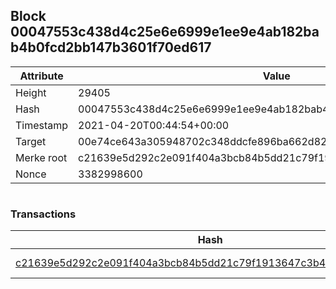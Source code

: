 ## Block 00047553c438d4c25e6e6999e1ee9e4ab182bab4b0fcd2bb147b3601f70ed617

Attribute | Value
--- | ---
Height | 29405
Hash | 00047553c438d4c25e6e6999e1ee9e4ab182bab4b0fcd2bb147b3601f70ed617
Timestamp | 2021-04-20T00:44:54+00:00
Target | 00e74ce643a305948702c348ddcfe896ba662d82c1a228faf4ad12250f07334e
Merke root | c21639e5d292c2e091f404a3bcb84b5dd21c79f1913647c3b4efef8b5f258a36
Nonce | 3382998600

```

```

### Transactions

Hash | Amount
--- | ---
[c21639e5d292c2e091f404a3bcb84b5dd21c79f1913647c3b4efef8b5f258a36](c21639e5d292c2e091f404a3bcb84b5dd21c79f1913647c3b4efef8b5f258a36.md) | 10.00000000 SKEPTI 
